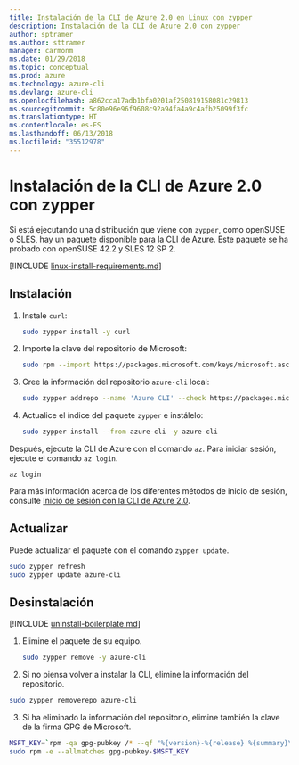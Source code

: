 ```yaml
---
title: Instalación de la CLI de Azure 2.0 en Linux con zypper
description: Instalación de la CLI de Azure 2.0 con zypper
author: sptramer
ms.author: sttramer
manager: carmonm
ms.date: 01/29/2018
ms.topic: conceptual
ms.prod: azure
ms.technology: azure-cli
ms.devlang: azure-cli
ms.openlocfilehash: a862cca17adb1bfa0201af250819158081c29813
ms.sourcegitcommit: 5c80e96e96f9608c92a94fa4a9c4afb25099f3fc
ms.translationtype: HT
ms.contentlocale: es-ES
ms.lasthandoff: 06/13/2018
ms.locfileid: "35512978"
---
```

# <a name="install-azure-cli-20-with-zypper"></a>Instalación de la CLI de Azure 2.0 con zypper

Si está ejecutando una distribución que viene con `zypper`, como openSUSE o SLES, hay un paquete disponible para la CLI de Azure. Este paquete se ha probado con openSUSE 42.2 y SLES 12 SP 2.

[!INCLUDE [linux-install-requirements.md](includes/linux-install-requirements.md)]

## <a name="install"></a>Instalación

1. Instale `curl`:

   ```bash
   sudo zypper install -y curl
   ```

2. Importe la clave del repositorio de Microsoft:

   ```bash
   sudo rpm --import https://packages.microsoft.com/keys/microsoft.asc
   ```

3. Cree la información del repositorio `azure-cli` local:

   ```bash
   sudo zypper addrepo --name 'Azure CLI' --check https://packages.microsoft.com/yumrepos/azure-cli azure-cli
   ```

4. Actualice el índice del paquete `zypper` e instálelo:

   ```bash
   sudo zypper install --from azure-cli -y azure-cli
   ```

Después, ejecute la CLI de Azure con el comando `az`. Para iniciar sesión, ejecute el comando `az login`.

```azurecli
az login
```

Para más información acerca de los diferentes métodos de inicio de sesión, consulte [Inicio de sesión con la CLI de Azure 2.0](authenticate-azure-cli.md).

## <a name="update"></a>Actualizar

Puede actualizar el paquete con el comando `zypper update`.

```bash
sudo zypper refresh
sudo zypper update azure-cli
```

## <a name="uninstall"></a>Desinstalación

[!INCLUDE [uninstall-boilerplate.md](includes/uninstall-boilerplate.md)]

1. Elimine el paquete de su equipo.

    ```bash
    sudo zypper remove -y azure-cli
    ```

2. Si no piensa volver a instalar la CLI, elimine la información del repositorio.

  ```bash
  sudo zypper removerepo azure-cli
  ```

3. Si ha eliminado la información del repositorio, elimine también la clave de la firma GPG de Microsoft.

  ```bash
  MSFT_KEY=`rpm -qa gpg-pubkey /* --qf "%{version}-%{release} %{summary}\n" | grep Microsoft | awk '{print $1}'`
  sudo rpm -e --allmatches gpg-pubkey-$MSFT_KEY
  ```

